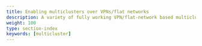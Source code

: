 ```yaml
---
title: Enabling multiclusters over VPNs/flat networks
description: A variety of fully working VPN/flat-network based multicluster examples for Istio that you can experiment with.
weight: 100
type: section-index
keywords: [multicluster]
---
```

